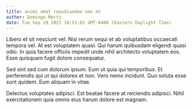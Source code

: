 ```yaml
---
title: animi amet repudiandae non et
author: Domingo Mertz
date: Tue Sep 28 2021 18:51:02 GMT-0400 (Eastern Daylight Time)
---
```

Libero et sit nesciunt vel. Nisi rerum sequi et ab voluptatibus occaecati tempora vel. At est voluptatem quasi. Qui harum quibusdam eligendi quasi odio. In quia facere officiis impedit unde nihil architecto voluptatem eos. Esse quisquam fugit dolore consequatur.

 Sed sint sed cum dolorum ipsum. Eum ut quia qui temporibus. Et perferendis qui ut qui dolores et non. Vero nemo incidunt. Quo soluta esse sunt quidem. Eum aliquam in vitae.

 Delectus voluptates adipisci. Est beatae facere at reiciendis adipisci. Nihil exercitationem quia omnis eius harum dolore est magnam.